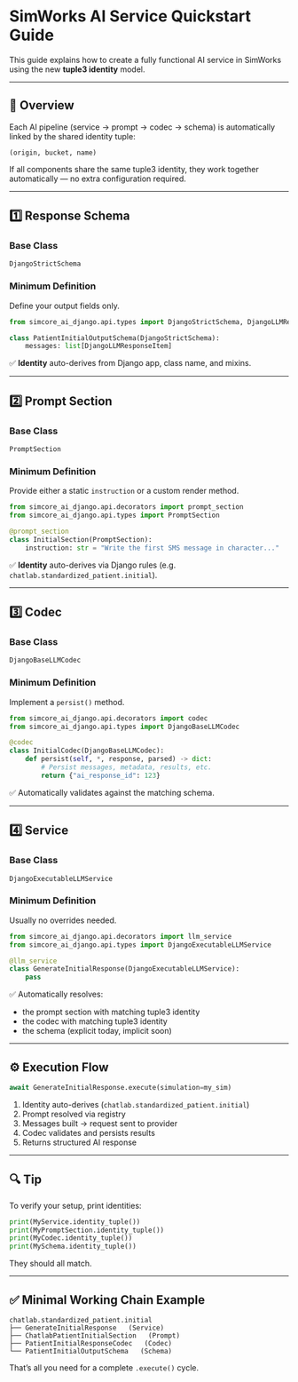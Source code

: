 # SimWorks AI Service Quickstart Guide

This guide explains how to create a fully functional AI service in SimWorks using the new **tuple3 identity** model.

---

## 🧩 Overview

Each AI pipeline (service → prompt → codec → schema) is automatically linked by the shared identity tuple:

```
(origin, bucket, name)
```

If all components share the same tuple3 identity, they work together automatically — no extra configuration required.

---

## 1️⃣ Response Schema

### Base Class
`DjangoStrictSchema`

### Minimum Definition
Define your output fields only.

```python
from simcore_ai_django.api.types import DjangoStrictSchema, DjangoLLMResponseItem

class PatientInitialOutputSchema(DjangoStrictSchema):
    messages: list[DjangoLLMResponseItem]
```

✅ **Identity** auto-derives from Django app, class name, and mixins.

---

## 2️⃣ Prompt Section

### Base Class
`PromptSection`

### Minimum Definition
Provide either a static `instruction` or a custom render method.

```python
from simcore_ai_django.api.decorators import prompt_section
from simcore_ai_django.api.types import PromptSection

@prompt_section
class InitialSection(PromptSection):
    instruction: str = "Write the first SMS message in character..."
```

✅ **Identity** auto-derives via Django rules (e.g. `chatlab.standardized_patient.initial`).

---

## 3️⃣ Codec

### Base Class
`DjangoBaseLLMCodec`

### Minimum Definition
Implement a `persist()` method.

```python
from simcore_ai_django.api.decorators import codec
from simcore_ai_django.api.types import DjangoBaseLLMCodec

@codec
class InitialCodec(DjangoBaseLLMCodec):
    def persist(self, *, response, parsed) -> dict:
        # Persist messages, metadata, results, etc.
        return {"ai_response_id": 123}
```

✅ Automatically validates against the matching schema.

---

## 4️⃣ Service

### Base Class
`DjangoExecutableLLMService`

### Minimum Definition
Usually no overrides needed.

```python
from simcore_ai_django.api.decorators import llm_service
from simcore_ai_django.api.types import DjangoExecutableLLMService

@llm_service
class GenerateInitialResponse(DjangoExecutableLLMService):
    pass
```

✅ Automatically resolves:
- the prompt section with matching tuple3 identity
- the codec with matching tuple3 identity
- the schema (explicit today, implicit soon)

---

## ⚙️ Execution Flow

```python
await GenerateInitialResponse.execute(simulation=my_sim)
```

1. Identity auto-derives (`chatlab.standardized_patient.initial`)
2. Prompt resolved via registry
3. Messages built → request sent to provider
4. Codec validates and persists results
5. Returns structured AI response

---

## 🔍 Tip

To verify your setup, print identities:

```python
print(MyService.identity_tuple())
print(MyPromptSection.identity_tuple())
print(MyCodec.identity_tuple())
print(MySchema.identity_tuple())
```

They should all match.

---

## ✅ Minimal Working Chain Example

```
chatlab.standardized_patient.initial
├── GenerateInitialResponse   (Service)
├── ChatlabPatientInitialSection   (Prompt)
├── PatientInitialResponseCodec   (Codec)
└── PatientInitialOutputSchema   (Schema)
```

That’s all you need for a complete `.execute()` cycle.